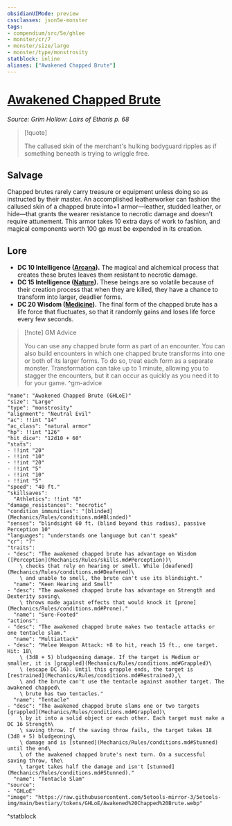 ```yaml
---
obsidianUIMode: preview
cssclasses: json5e-monster
tags:
- compendium/src/5e/ghloe
- monster/cr/7
- monster/size/large
- monster/type/monstrosity
statblock: inline
aliases: ["Awakened Chapped Brute"]
---
```

# [Awakened Chapped Brute](Mechanics\bestiary\monstrosity/awakened-chapped-brute-ghloe.md)
*Source: Grim Hollow: Lairs of Etharis p. 68*  

> [!quote]  
> 
> The callused skin of the merchant's hulking bodyguard ripples as if something beneath is trying to wriggle free.

## Salvage

Chapped brutes rarely carry treasure or equipment unless doing so as instructed by their master. An accomplished leatherworker can fashion the callused skin of a chapped brute into+1 armor—leather, studded leather, or hide—that grants the wearer resistance to necrotic damage and doesn't require attunement. This armor takes 10 extra days of work to fashion, and magical components worth 100 gp must be expended in its creation.

## Lore

- **DC 10 Intelligence ([Arcana](Mechanics/Rules/skills.md#Arcana)).** The magical and alchemical process that creates these brutes leaves them resistant to necrotic damage.  
- **DC 15 Intelligence ([Nature](Mechanics/Rules/skills.md#Nature)).** These beings are so volatile because of their creation process that when they are killed, they have a chance to transform into larger, deadlier forms.  
- **DC 20 Wisdom ([Medicine](Mechanics/Rules/skills.md#Medicine)).** The final form of the chapped brute has a life force that fluctuates, so that it randomly gains and loses life force every few seconds.  

> [!note] GM Advice
> 
> You can use any chapped brute form as part of an encounter. You can also build encounters in which one chapped brute transforms into one or both of its larger forms. To do so, treat each form as a separate monster. Transformation can take up to 1 minute, allowing you to stagger the encounters, but it can occur as quickly as you need it to for your game.
^gm-advice

```statblock
"name": "Awakened Chapped Brute (GHLoE)"
"size": "Large"
"type": "monstrosity"
"alignment": "Neutral Evil"
"ac": !!int "14"
"ac_class": "natural armor"
"hp": !!int "126"
"hit_dice": "12d10 + 60"
"stats":
- !!int "20"
- !!int "10"
- !!int "20"
- !!int "5"
- !!int "10"
- !!int "5"
"speed": "40 ft."
"skillsaves":
  "Athletics": !!int "8"
"damage_resistances": "necrotic"
"condition_immunities": "[blinded](Mechanics/Rules/conditions.md#Blinded)"
"senses": "blindsight 60 ft. (blind beyond this radius), passive Perception 10"
"languages": "understands one language but can't speak"
"cr": "7"
"traits":
- "desc": "The awakened chapped brute has advantage on Wisdom ([Perception](Mechanics/Rules/skills.md#Perception))\
    \ checks that rely on hearing or smell. While [deafened](Mechanics/Rules/conditions.md#Deafened)\
    \ and unable to smell, the brute can't use its blindsight."
  "name": "Keen Hearing and Smell"
- "desc": "The awakened chapped brute has advantage on Strength and Dexterity saving\
    \ throws made against effects that would knock it [prone](Mechanics/Rules/conditions.md#Prone)."
  "name": "Sure-Footed"
"actions":
- "desc": "The awakened chapped brute makes two tentacle attacks or one tentacle slam."
  "name": "Multiattack"
- "desc": "Melee Weapon Attack: +8 to hit, reach 15 ft., one target. Hit: 18\
    \ (3d8 + 5) bludgeoning damage. If the target is Medium or smaller, it is [grappled](Mechanics/Rules/conditions.md#Grappled)\
    \ (escape DC 16). Until this grapple ends, the target is [restrained](Mechanics/Rules/conditions.md#Restrained),\
    \ and the brute can't use the tentacle against another target. The awakened chapped\
    \ brute has two tentacles."
  "name": "Tentacle"
- "desc": "The awakened chapped brute slams one or two targets [grappled](Mechanics/Rules/conditions.md#Grappled)\
    \ by it into a solid object or each other. Each target must make a DC 16 Strength\
    \ saving throw. If the saving throw fails, the target takes 18 (3d8 + 5) bludgeoning\
    \ damage and is [stunned](Mechanics/Rules/conditions.md#Stunned) until the end\
    \ of the awakened chapped brute's next turn. On a successful saving throw, the\
    \ target takes half the damage and isn't [stunned](Mechanics/Rules/conditions.md#Stunned)."
  "name": "Tentacle Slam"
"source":
- "GHLoE"
"image": "https://raw.githubusercontent.com/5etools-mirror-3/5etools-img/main/bestiary/tokens/GHLoE/Awakened%20Chapped%20Brute.webp"
```
^statblock